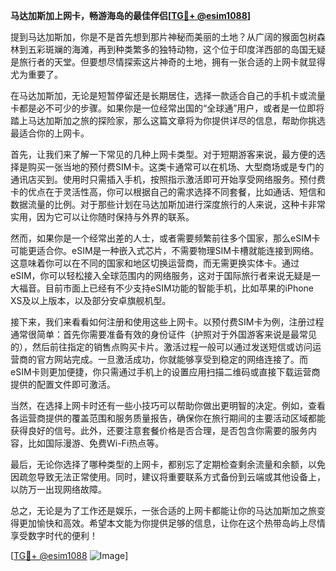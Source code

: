 **马达加斯加上网卡，畅游海岛的最佳伴侣[[TG💪+ @esim1088](https://t.me/s/esim1088)]**

提到马达加斯加，你是不是首先想到那片神秘而美丽的土地？从广阔的猴面包树森林到五彩斑斓的海滩，再到种类繁多的独特动物，这个位于印度洋西部的岛国无疑是旅行者的天堂。但要想尽情探索这片神奇的土地，拥有一张合适的上网卡就显得尤为重要了。

在马达加斯加，无论是短暂停留还是长期居住，选择一款适合自己的手机卡或流量卡都是必不可少的步骤。如果你是一位经常出国的“全球通”用户，或者是一位即将踏上马达加斯加之旅的探险家，那么这篇文章将为你提供详尽的信息，帮助你挑选最适合你的上网卡。

首先，让我们来了解一下常见的几种上网卡类型。对于短期游客来说，最方便的选择是购买一张当地的预付费SIM卡。这类卡通常可以在机场、大型商场或是专门的通讯店买到。使用时只需插入手机，按照指示激活即可开始享受网络服务。预付费卡的优点在于灵活性高，你可以根据自己的需求选择不同套餐，比如通话、短信和数据流量的比例。对于那些计划在马达加斯加进行深度旅行的人来说，这种卡非常实用，因为它可以让你随时保持与外界的联系。

然而，如果你是一个经常出差的人士，或者需要频繁前往多个国家，那么eSIM卡可能更适合你。eSIM是一种嵌入式芯片，不需要物理SIM卡槽就能连接到网络。这意味着你可以在不同的国家和地区切换运营商，而无需更换实体卡。通过eSIM，你可以轻松接入全球范围内的网络服务，这对于国际旅行者来说无疑是一大福音。目前市面上已经有不少支持eSIM功能的智能手机，比如苹果的iPhone XS及以上版本，以及部分安卓旗舰机型。

接下来，我们来看看如何注册和使用这些上网卡。以预付费SIM卡为例，注册过程通常很简单：首先你需要准备有效的身份证件（护照对于外国游客来说是最常见的），然后前往指定的销售点购买卡片。激活过程一般可以通过发送短信或访问运营商的官方网站完成。一旦激活成功，你就能够享受到稳定的网络连接了。而eSIM卡则更加便捷，你只需通过手机上的设置应用扫描二维码或直接下载运营商提供的配置文件即可激活。

当然，在选择上网卡时还有一些小技巧可以帮助你做出更明智的决定。例如，查看各运营商提供的覆盖范围和服务质量报告，确保你在旅行期间的主要活动区域都能获得良好的信号。此外，还要注意套餐价格是否合理，是否包含你需要的服务内容，比如国际漫游、免费Wi-Fi热点等。

最后，无论你选择了哪种类型的上网卡，都别忘了定期检查剩余流量和余额，以免因疏忽导致无法正常使用。同时，建议将重要联系方式备份到云端或其他设备上，以防万一出现网络故障。

总之，无论是为了工作还是娱乐，一张合适的上网卡都能让你的马达加斯加之旅变得更加愉快和高效。希望本文能为你提供足够的信息，让你在这个热带岛屿上尽情享受数字时代的便利！

[[TG💪+ @esim1088](https://t.me/s/esim1088) ![Image](https://i.postimg.cc/4NQfJmqS/Snipaste-2025-05-13-00-14-12.png)]